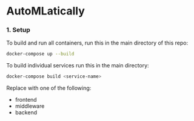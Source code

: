 # AutoMLatically

### 1. Setup

To build and run all containers, run this in the main directory of this repo:

```bash
docker-compose up --build
```

To build individual services run this in the main directory:

```bash
docker-compose build <service-name>
```

Replace <service-name> with one of the following:
- frontend
- middleware
- backend